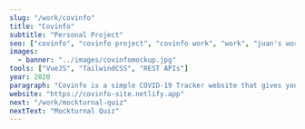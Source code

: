 ```yaml
---
slug: "/work/covinfo"
title: "Covinfo"
subtitle: "Personal Project"
seo: ["covinfo", "covinfo project", "covinfo work", "work", "juan's work"]
images:
  - banner: "../images/covinfomockup.jpg"
tools: ["VueJS", "TailwindCSS", "REST APIs"]
year: 2020
paragraph: "Covinfo is a simple COVID-19 Tracker website that gives you the most up to date demographic data in every country with beatiful charts."
website: "https://covinfo-site.netlify.app"
next: "/work/mockturnal-quiz"
nextText: "Mockturnal Quiz"
---
```

